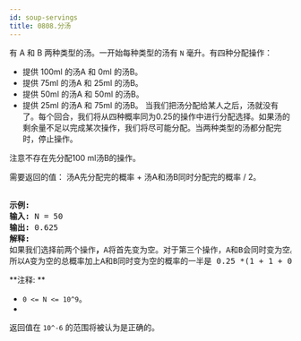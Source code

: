 ```yaml
---
id: soup-servings
title: 0808.分汤
---
```

有 A 和 B 两种类型的汤。一开始每种类型的汤有 <code>N</code> 毫升。有四种分配操作：

- 提供 100ml 的汤A 和 0ml 的汤B。
- 提供 75ml 的汤A 和 25ml 的汤B。
- 提供 50ml 的汤A 和 50ml 的汤B。
- 提供 25ml 的汤A 和 75ml 的汤B。
当我们把汤分配给某人之后，汤就没有了。每个回合，我们将从四种概率同为0.25的操作中进行分配选择。如果汤的剩余量不足以完成某次操作，我们将尽可能分配。当两种类型的汤都分配完时，停止操作。

注意不存在先分配100 ml汤B的操作。

需要返回的值： 汤A先分配完的概率 + 汤A和汤B同时分配完的概率 / 2。


<pre><br/><strong>示例:</strong><br/><strong>输入:</strong> N = 50<br/><strong>输出:</strong> 0.625<br/><strong>解释:<br/></strong>如果我们选择前两个操作<strong>，</strong>A将首先变为空。对于第三个操作，A和B会同时变为空。对于第四个操作，B将首先变为空。<strong><br/></strong>所以A变为空的总概率加上A和B同时变为空的概率的一半是 0.25 *(1 + 1 + 0.5 + 0)= 0.625。<br/></pre>

**注释: **


- <code>0 &lt;= N &lt;= 10^9</code>。
- 
返回值在 <code>10^-6</code> 的范围将被认为是正确的。

